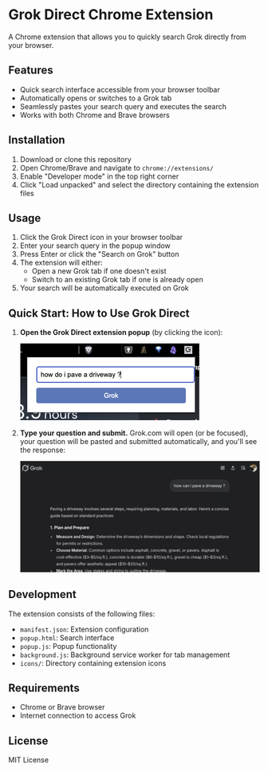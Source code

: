 # Grok Direct Chrome Extension

A Chrome extension that allows you to quickly search Grok directly from your browser.

## Features

- Quick search interface accessible from your browser toolbar
- Automatically opens or switches to a Grok tab
- Seamlessly pastes your search query and executes the search
- Works with both Chrome and Brave browsers

## Installation

1. Download or clone this repository
2. Open Chrome/Brave and navigate to `chrome://extensions/`
3. Enable "Developer mode" in the top right corner
4. Click "Load unpacked" and select the directory containing the extension files

## Usage

1. Click the Grok Direct icon in your browser toolbar
2. Enter your search query in the popup window
3. Press Enter or click the "Search on Grok" button
4. The extension will either:
   - Open a new Grok tab if one doesn't exist
   - Switch to an existing Grok tab if one is already open
5. Your search will be automatically executed on Grok

## Quick Start: How to Use Grok Direct

1. **Open the Grok Direct extension popup** (by clicking the icon):

   ![Ask a question in the popup](images/question.png)

2. **Type your question and submit.** Grok.com will open (or be focused), your question will be pasted and submitted automatically, and you'll see the response:

   ![See the response on Grok.com](images/response.png)

## Development

The extension consists of the following files:
- `manifest.json`: Extension configuration
- `popup.html`: Search interface
- `popup.js`: Popup functionality
- `background.js`: Background service worker for tab management
- `icons/`: Directory containing extension icons

## Requirements

- Chrome or Brave browser
- Internet connection to access Grok

## License

MIT License 